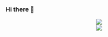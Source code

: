 ### Hi there 👋

<div align="center">
  <img src="https://github-readme-stats.vercel.app/api/top-langs/?username=seondal&theme=dracula&exclude_repo=Computer-Science-Engineering&layout=compact&langs_count=10"/>
</div>

<div align="center">
    <img src="https://github-readme-stats.vercel.app/api?username=Pipi-Olo&show_icons=true&theme=merko"/>
</div>
